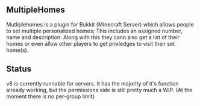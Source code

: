 MultipleHomes
-------------

Mutliplehomes is a plugin for Bukkit (Minecraft Server) which allows people to set multiple personalized homes; This includes an assigned number, name and description. Along with this they cann also get a list of their homes or even allow other players to get privledges to visit their set home(s).


Status
-------------
v8 is currently runnable for servers. It has the majority of it's function already working, but the permissions side is still pretty much a WIP. (At the moment there is no per-group limit)




